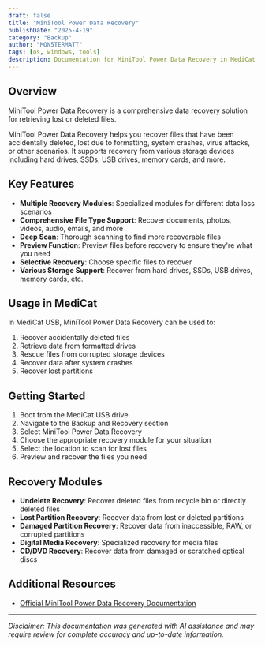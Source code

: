 ```yaml
---
draft: false
title: "MiniTool Power Data Recovery"
publishDate: "2025-4-19"
category: "Backup"
author: "MON5TERMATT"
tags: [os, windows, tools]
description: Documentation for MiniTool Power Data Recovery in MediCat USB
---
```


## Overview
MiniTool Power Data Recovery is a comprehensive data recovery solution for retrieving lost or deleted files.

MiniTool Power Data Recovery helps you recover files that have been accidentally deleted, lost due to formatting, system crashes, virus attacks, or other scenarios. It supports recovery from various storage devices including hard drives, SSDs, USB drives, memory cards, and more.

## Key Features

- **Multiple Recovery Modules**: Specialized modules for different data loss scenarios
- **Comprehensive File Type Support**: Recover documents, photos, videos, audio, emails, and more
- **Deep Scan**: Thorough scanning to find more recoverable files
- **Preview Function**: Preview files before recovery to ensure they're what you need
- **Selective Recovery**: Choose specific files to recover
- **Various Storage Support**: Recover from hard drives, SSDs, USB drives, memory cards, etc.

## Usage in MediCat

In MediCat USB, MiniTool Power Data Recovery can be used to:

1. Recover accidentally deleted files
2. Retrieve data from formatted drives
3. Rescue files from corrupted storage devices
4. Recover data after system crashes
5. Recover lost partitions

## Getting Started

1. Boot from the MediCat USB drive
2. Navigate to the Backup and Recovery section
3. Select MiniTool Power Data Recovery
4. Choose the appropriate recovery module for your situation
5. Select the location to scan for lost files
6. Preview and recover the files you need

## Recovery Modules

- **Undelete Recovery**: Recover deleted files from recycle bin or directly deleted files
- **Lost Partition Recovery**: Recover data from lost or deleted partitions
- **Damaged Partition Recovery**: Recover data from inaccessible, RAW, or corrupted partitions
- **Digital Media Recovery**: Specialized recovery for media files
- **CD/DVD Recovery**: Recover data from damaged or scratched optical discs

## Additional Resources

- [Official MiniTool Power Data Recovery Documentation](https://www.minitool.com/faq/pdr-faq/)

---

*Disclaimer: This documentation was generated with AI assistance and may require review for complete accuracy and up-to-date information.*
